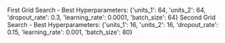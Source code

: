 First Grid Search - Best Hyperparameters: {'units_1': 64, 'units_2': 64, 'dropout_rate': 0.3, 'learning_rate': 0.0001, 'batch_size': 64}
Second Grid Search - Best Hyperparameters: {'units_1': 16, 'units_2': 16, 'dropout_rate': 0.15, 'learning_rate': 0.001, 'batch_size': 80}
